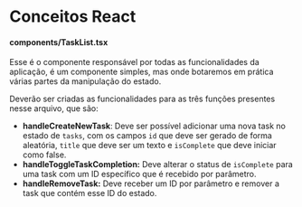 # Conceitos React

#### components/TaskList.tsx
Esse é o componente responsável por todas as funcionalidades da aplicação, é um componente simples, mas onde botaremos em prática várias partes da manipulação do estado.

Deverão ser criadas as funcionalidades para as três funções presentes nesse arquivo, que são:

- **handleCreateNewTask**: Deve ser possível adicionar uma nova task no estado de `tasks`, com os campos `id` que deve ser gerado de forma aleatória, `title` que deve ser um texto e `isComplete` que deve iniciar como false.
- **handleToggleTaskCompletion:** Deve alterar o status de `isComplete` para uma task com um ID específico que é recebido por parâmetro.
- **handleRemoveTask:** Deve receber um ID por parâmetro e remover a task que contém esse ID do estado.